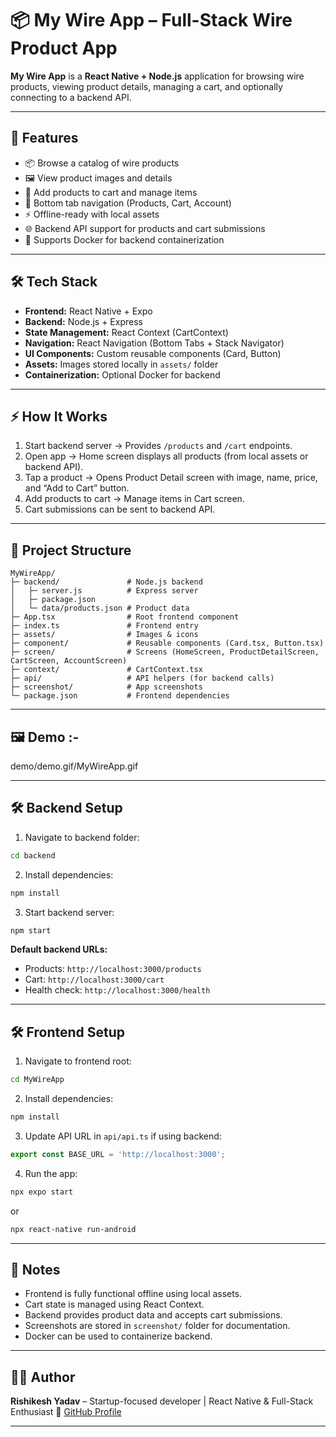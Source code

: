 # 📦 My Wire App – Full-Stack Wire Product App

**My Wire App** is a **React Native + Node.js** application for browsing wire products, viewing product details, managing a cart, and optionally connecting to a backend API.

---

## 🚀 Features

* 📦 Browse a catalog of wire products
* 🖼 View product images and details
* 🛒 Add products to cart and manage items
* 📱 Bottom tab navigation (Products, Cart, Account)
* ⚡ Offline-ready with local assets
* 🌐 Backend API support for products and cart submissions
* 🐳 Supports Docker for backend containerization

---

## 🛠 Tech Stack

* **Frontend:** React Native + Expo
* **Backend:** Node.js + Express
* **State Management:** React Context (CartContext)
* **Navigation:** React Navigation (Bottom Tabs + Stack Navigator)
* **UI Components:** Custom reusable components (Card, Button)
* **Assets:** Images stored locally in `assets/` folder
* **Containerization:** Optional Docker for backend

---

## ⚡ How It Works

1. Start backend server → Provides `/products` and `/cart` endpoints.
2. Open app → Home screen displays all products (from local assets or backend API).
3. Tap a product → Opens Product Detail screen with image, name, price, and “Add to Cart” button.
4. Add products to cart → Manage items in Cart screen.
5. Cart submissions can be sent to backend API.

---

## 📂 Project Structure

```
MyWireApp/
├─ backend/               # Node.js backend
│   ├─ server.js          # Express server
│   ├─ package.json
│   └─ data/products.json # Product data
├─ App.tsx                # Root frontend component
├─ index.ts               # Frontend entry
├─ assets/                # Images & icons
├─ component/             # Reusable components (Card.tsx, Button.tsx)
├─ screen/                # Screens (HomeScreen, ProductDetailScreen, CartScreen, AccountScreen)
├─ context/               # CartContext.tsx
├─ api/                   # API helpers (for backend calls)
├─ screenshot/            # App screenshots
└─ package.json           # Frontend dependencies
```

---

## 🖼 Demo :- 

demo/demo.gif/MyWireApp.gif



---

## 🛠 Backend Setup

1. Navigate to backend folder:

```bash
cd backend
```

2. Install dependencies:

```bash
npm install
```

3. Start backend server:

```bash
npm start
```

**Default backend URLs:**

* Products: `http://localhost:3000/products`
* Cart: `http://localhost:3000/cart`
* Health check: `http://localhost:3000/health`

---

## 🛠 Frontend Setup

1. Navigate to frontend root:

```bash
cd MyWireApp
```

2. Install dependencies:

```bash
npm install
```

3. Update API URL in `api/api.ts` if using backend:

```ts
export const BASE_URL = 'http://localhost:3000';
```

4. Run the app:

```bash
npx expo start
```

or

```bash
npx react-native run-android
```

---

## 📌 Notes

* Frontend is fully functional offline using local assets.
* Cart state is managed using React Context.
* Backend provides product data and accepts cart submissions.
* Screenshots are stored in `screenshot/` folder for documentation.
* Docker can be used to containerize backend.

---

## 👨‍💻 Author

**Rishikesh Yadav** – Startup-focused developer | React Native & Full-Stack Enthusiast
🔗 [GitHub Profile](https://github.com/your-github-link)

---
